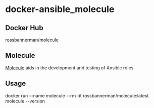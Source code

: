 # docker-ansible_molecule

## Docker Hub
[rossbannerman/molecule](https://hub.docker.com/r/rossbannerman/molecule/)

## Molecule
[Molecule](https://github.com/metacloud/molecule) aids in the development and testing of Ansible roles

## Usage
docker run --name molecule --rm -it rossbannerman/molecule:latest molecule --version
